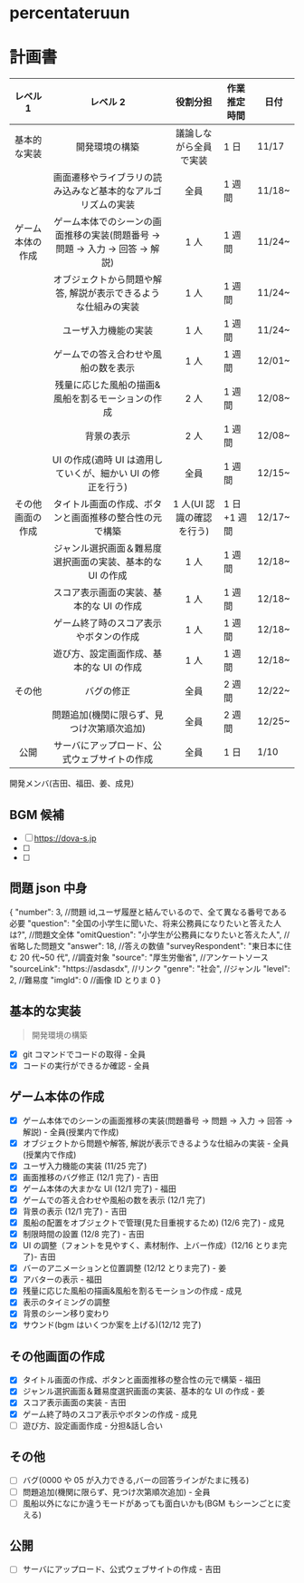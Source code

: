 # percentateruun

# 計画書

[](<tableは編集しないで(編集するときは言って)>)

|     レベル 1     |                                  レベル 2                                  |         役割分担          | 作業推定時間 | 日付   |
| :--------------: | :------------------------------------------------------------------------: | :-----------------------: | ------------ | ------ |
|   基本的な実装   |                               開発環境の構築                               |  議論しながら全員で実装   | 1 日         | 11/17  |
|                  |        画面遷移やライブラリの読み込みなど基本的なアルゴリズムの実装        |           全員            | 1 週間       | 11/18~ |
| ゲーム本体の作成 | ゲーム本体でのシーンの画面推移の実装(問題番号 → 問題 → 入力 → 回答 → 解説) |           1 人            | 1 週間       | 11/24~ |
|                  |       オブジェクトから問題や解答, 解説が表示できるような仕組みの実装       |           1 人            | 1 週間       | 11/24~ |
|                  |                            ユーザ入力機能の実装                            |           1 人            | 1 週間       | 11/24~ |
|                  |                    ゲームでの答え合わせや風船の数を表示                    |           1 人            | 1 週間       | 12/01~ |
|                  |             残量に応じた風船の描画&風船を割るモーションの作成              |           2 人            | 1 週間       | 12/08~ |
|                  |                                 背景の表示                                 |           2 人            | 1 週間       | 12/08~ |
|                  |        UI の作成(適時 UI は適用していくが、細かい UI の修正を行う)         |           全員            | 1 週間       | 12/15~ |
| その他画面の作成 |           タイトル画面の作成、ボタンと画面推移の整合性の元で構築           | 1 人(UI 認識の確認を行う) | 1 日+1 週間  | 12/17~ |
|                  |         ジャンル選択画面＆難易度選択画面の実装、基本的な UI の作成         |           1 人            | 1 週間       | 12/18~ |
|                  |                  スコア表示画面の実装、基本的な UI の作成                  |           1 人            | 1 週間       | 12/18~ |
|                  |                   ゲーム終了時のスコア表示やボタンの作成                   |           1 人            | 1 週間       | 12/18~ |
|                  |                  遊び方、設定画面作成、基本的な UI の作成                  |           1 人            | 1 週間       | 12/18~ |
|      その他      |                                 バグの修正                                 |           全員            | 2 週間       | 12/22~ |
|                  |                 問題追加(機関に限らず、見つけ次第順次追加)                 |           全員            | 2 週間       | 12/25~ |
|       公開       |                サーバにアップロード、公式ウェブサイトの作成                |           全員            | 1 日         | 1/10   |

開発メンバ(吉田、福田、姜、成見)

## BGM 候補

- [ ] https://dova-s.jp
- [ ]
- [ ]

## 問題 json 中身

{
"number": 3, //問題 id,ユーザ履歴と結んでいるので、全て異なる番号である必要
"question": "全国の小学生に聞いた、将来公務員になりたいと答えた人は?", //問題文全体
"omitQuestion": "小学生が公務員になりたいと答えた人", //省略した問題文
"answer": 18, //答えの数値
"surveyRespondent": "東日本に住む 20 代~50 代", //調査対象
"source": "厚生労働省", //アンケートソース
"sourceLink": "https://asdasdx", //リンク
"genre": "社会", //ジャンル
"level": 2, //難易度
"imgId": 0 //画像 ID とりま 0
}

## 基本的な実装

> 開発環境の構築

- [x] git コマンドでコードの取得 - 全員
- [x] コードの実行ができるか確認 - 全員

## ゲーム本体の作成

- [x] ゲーム本体でのシーンの画面推移の実装(問題番号 → 問題 → 入力 → 回答 → 解説) - 全員(授業内で作成)
- [x] オブジェクトから問題や解答, 解説が表示できるような仕組みの実装 - 全員(授業内で作成)
- [x] ユーザ入力機能の実装 (11/25 完了)
- [x] 画面推移のバグ修正 (12/1 完了) - 吉田
- [x] ゲーム本体の大まかな UI (12/1 完了) - 福田
- [x] ゲームでの答え合わせや風船の数を表示 (12/1 完了)
- [x] 背景の表示 (12/1 完了) - 吉田
- [x] 風船の配置をオブジェクトで管理(見た目重視するため) (12/6 完了) - 成見
- [x] 制限時間の設置 (12/8 完了) - 吉田
- [x] UI の調整（フォントを見やすく、素材制作、上バー作成）(12/16 とりま完了)- 吉田
- [x] バーのアニメーションと位置調整 (12/12 とりま完了) - 姜
- [x] アバターの表示 - 福田
- [x] 残量に応じた風船の描画&風船を割るモーションの作成 - 成見
- [x] 表示のタイミングの調整
- [x] 背景のシーン移り変わり
- [x] サウンド(bgm はいくつか案を上げる)(12/12 完了)

## その他画面の作成

- [x] タイトル画面の作成、ボタンと画面推移の整合性の元で構築 - 福田
- [x] ジャンル選択画面＆難易度選択画面の実装、基本的な UI の作成 - 姜
- [x] スコア表示画面の実装 - 吉田
- [x] ゲーム終了時のスコア表示やボタンの作成 - 成見
- [ ] 遊び方、設定画面作成 - 分担&話し合い

## その他

- [ ] バグ(0000 や 05 が入力できる,バーの回答ラインがたまに残る)
- [ ] 問題追加(機関に限らず、見つけ次第順次追加) - 全員
- [ ] 風船以外になにか違うモードがあっても面白いかも(BGM もシーンごとに変える)

## 公開

- [ ] サーバにアップロード、公式ウェブサイトの作成 - 吉田
